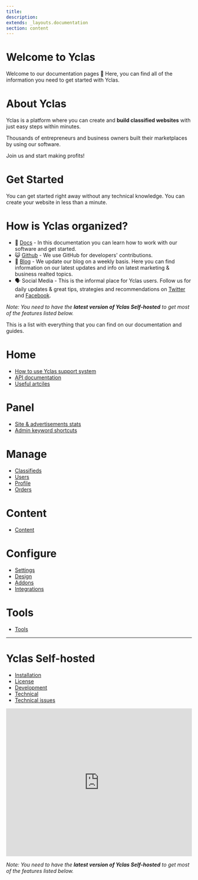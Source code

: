 ```yaml
---
title:
description:
extends: _layouts.documentation
section: content
---
```


# Welcome to Yclas


Welcome to our documentation pages **👋** Here, you can find all of the information you need to get started with Yclas.

# About Yclas
    
Yclas is a platform where you can create and **build classified websites** with just easy steps within minutes.

Thousands of entrepreneurs and business owners built their marketplaces by using our software. 

Join us and start making profits!

# Get Started
You can get started right away without any technical knowledge. You can create your website in less than a minute.

# How is Yclas organized? 

- 📖 [Docs](http://guides.yclas.com/#/) - In this documentation you can learn how to work with our software and get started.
- 😺 [Github](https://github.com/yclas) - We use GitHub for developers' contributions. 
- 📝 [Blog](https://yclas.com/blog) - We update our blog on a weekly basis. Here you can find information on our latest updates and info on latest marketing & business realted topics.
- 🗣 Social Media - This is the informal place for Yclas users. Follow us for daily updates & great tips, strategies and recommendations on [Twitter](https://twitter.com/Yclascom) and [Facebook](https://www.facebook.com/yclascom/). 

*Note: You need to have the **latest version of Yclas Self-hosted** to get most of the features listed below.*

This is a list with everything that you can find on our documentation and guides.

# Home
- [How to use Yclas support system](Home-how-to-use-yclas-support-system.md)
- [API documentation](api-documentation.md)
- [Useful artciles](Useful-articles.md)

# Panel
* [Site & advertisements stats](Panel-site-advertising-stats.md)
* [Admin keyword shortcuts](Panel-amin-keyword-shortcuts.md)

# Manage
- [Classifieds](Classifieds.md) 
- [Users](Users.md)
- [Profile](Profile.md)
- [Orders](Orders.md)

# Content
- [Content](Content.md)

# Configure
- [Settings](settings.md)
- [Design](Design.md)
- [Addons](Addons.md)
- [Integrations](Integrations.md)


# Tools
- [Tools](Extras.md)
---
# Yclas Self-hosted
- [Installation](Yclas-self-hosted-installation.md)
- [License](License.md)
- [Development](Yclas-self-hosted-development.md)
- [Technical](Yclas-self-hosted-technical.md)
- [Technical issues](Technical-issues.md)

<iframe width="100%" height="400px" src="https://www.youtube.com/embed/Men7xa5PLZM" title="Yclas video" frameborder="0" allow="accelerometer; autoplay; clipboard-write; encrypted-media; gyroscope; picture-in-picture" allowfullscreen></iframe>
  
*Note: You need to have the **latest version of Yclas Self-hosted** to get most of the features listed below.*


